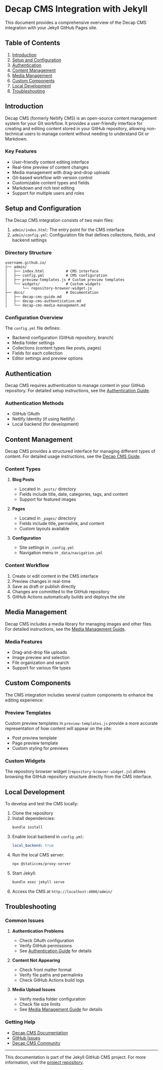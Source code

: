 # Decap CMS Integration with Jekyll

This document provides a comprehensive overview of the Decap CMS integration with your Jekyll GitHub Pages site.

## Table of Contents

1. [Introduction](#introduction)
2. [Setup and Configuration](#setup-and-configuration)
3. [Authentication](#authentication)
4. [Content Management](#content-management)
5. [Media Management](#media-management)
6. [Custom Components](#custom-components)
7. [Local Development](#local-development)
8. [Troubleshooting](#troubleshooting)

## Introduction

Decap CMS (formerly Netlify CMS) is an open-source content management system for your Git workflow. It provides a user-friendly interface for creating and editing content stored in your GitHub repository, allowing non-technical users to manage content without needing to understand Git or Markdown.

### Key Features

- User-friendly content editing interface
- Real-time preview of content changes
- Media management with drag-and-drop uploads
- Git-based workflow with version control
- Customizable content types and fields
- Markdown and rich text editing
- Support for multiple users and roles

## Setup and Configuration

The Decap CMS integration consists of two main files:

1. `admin/index.html`: The entry point for the CMS interface
2. `admin/config.yml`: Configuration file that defines collections, fields, and backend settings

### Directory Structure

```
username.github.io/
├── admin/
│   ├── index.html          # CMS interface
│   ├── config.yml          # CMS configuration
│   ├── preview-templates.js # Custom preview templates
│   └── widgets/            # Custom widgets
│       └── repository-browser-widget.js
├── docs/                   # Documentation
│   ├── decap-cms-guide.md
│   ├── decap-cms-authentication.md
│   └── decap-cms-media-management.md
```

### Configuration Overview

The `config.yml` file defines:

- Backend configuration (GitHub repository, branch)
- Media folder settings
- Collections (content types like posts, pages)
- Fields for each collection
- Editor settings and preview options

## Authentication

Decap CMS requires authentication to manage content in your GitHub repository. For detailed setup instructions, see the [Authentication Guide](decap-cms-authentication.md).

### Authentication Methods

- GitHub OAuth
- Netlify Identity (if using Netlify)
- Local backend (for development)

## Content Management

Decap CMS provides a structured interface for managing different types of content. For detailed usage instructions, see the [Decap CMS Guide](decap-cms-guide.md).

### Content Types

1. **Blog Posts**
   - Located in `_posts/` directory
   - Fields include title, date, categories, tags, and content
   - Support for featured images

2. **Pages**
   - Located in `_pages/` directory
   - Fields include title, permalink, and content
   - Custom layouts available

3. **Configuration**
   - Site settings in `_config.yml`
   - Navigation menu in `_data/navigation.yml`

### Content Workflow

1. Create or edit content in the CMS interface
2. Preview changes in real-time
3. Save as draft or publish directly
4. Changes are committed to the GitHub repository
5. GitHub Actions automatically builds and deploys the site

## Media Management

Decap CMS includes a media library for managing images and other files. For detailed instructions, see the [Media Management Guide](decap-cms-media-management.md).

### Media Features

- Drag-and-drop file uploads
- Image preview and selection
- File organization and search
- Support for various file types

## Custom Components

The CMS integration includes several custom components to enhance the editing experience:

### Preview Templates

Custom preview templates in `preview-templates.js` provide a more accurate representation of how content will appear on the site:

- Post preview template
- Page preview template
- Custom styling for previews

### Custom Widgets

The repository browser widget (`repository-browser-widget.js`) allows browsing the GitHub repository structure directly from the CMS interface.

## Local Development

To develop and test the CMS locally:

1. Clone the repository
2. Install dependencies:
   ```bash
   bundle install
   ```
3. Enable local backend in `config.yml`:
   ```yaml
   local_backend: true
   ```
4. Run the local CMS server:
   ```bash
   npx @staticcms/proxy-server
   ```
5. Start Jekyll:
   ```bash
   bundle exec jekyll serve
   ```
6. Access the CMS at `http://localhost:4000/admin/`

## Troubleshooting

### Common Issues

1. **Authentication Problems**
   - Check OAuth configuration
   - Verify GitHub permissions
   - See [Authentication Guide](decap-cms-authentication.md) for details

2. **Content Not Appearing**
   - Check front matter format
   - Verify file paths and permalinks
   - Check GitHub Actions build logs

3. **Media Upload Issues**
   - Verify media folder configuration
   - Check file size limits
   - See [Media Management Guide](decap-cms-media-management.md) for details

### Getting Help

- [Decap CMS Documentation](https://decapcms.org/docs/)
- [GitHub Issues](https://github.com/decaporg/decap-cms/issues)
- [Decap CMS Community](https://decapcms.org/community/)

---

This documentation is part of the Jekyll GitHub CMS project. For more information, visit the [project repository](https://github.com/username/repository-name).